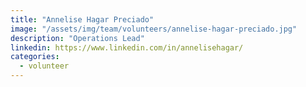 ```yaml
---
title: "Annelise Hagar Preciado"
image: "/assets/img/team/volunteers/annelise-hagar-preciado.jpg"
description: "Operations Lead"
linkedin: https://www.linkedin.com/in/annelisehagar/
categories:
  - volunteer
---
```

